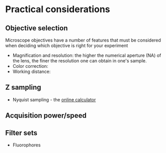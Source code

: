 # Practical considerations

## Objective selection

Microscope objectives have a number of features that must be considered when deciding which objective is right for your experiment

- Magnification and resolution: the higher the numerical aperture (NA) of the lens, the finer the resolution one can obtain in one's sample. 
- Color correction:
- Working distance:

## Z sampling

- Nyquist sampling - the [online calculator](https://svi.nl/NyquistCalculator)

## Acquisition power/speed

## Filter sets

- Fluorophores

<!-- 
Commented out text not shown on the page

Paper text

Optical properties of the sample
As a starting point, it is important to consider the sample in terms of its transparency and thickness. Relatively thin specimens such as tissue culture cells and ultrathin cryosections (<10 µm thick) do not absorb or scatter light significantly, so they can be readily imaged using standard widefield [19] and some types of super-resolution [20,21] microscopy.  
Tissue sections thicker than 10-20 µm absorb and scatter more heavily, and alsointroduce significant out-of-focus fluorescence, leading to haziness and blur in the image. Good choices here are confocal microscopy [22] and/or computational deconvolution [23] techniques. These approaches allow acquisition of “optical sections” that enhance contrast and resolution compared to widefield techniques. If lacking a confocal microscope, a good option for samples with thicknesses up to about 20 µm is to combine widefield with deconvolution, which computationally improves the sharpness and resolution of images by removing out-of-focus light. From 20-150 µm, confocal or multiphoton microscopes are the gold standard for optical sectioning.
Confocal microscopes reach their usable imaging limit at about 100-150 µm due to absorption and scattering, though the maximum depth can vary depending on the optical properties of the sample. Multiphoton microscopy [24] allows imaging of thicker sections by using longer wavelength lasers to excite fluorescence. When working with fixed tissue, optical clearing [16,25] can improve tissue penetration in most fluorescent microscopy varieties. Optical clearing combined with light sheet [26] microscopy is the gold standard for whole tissue imaging. Light sheet microscopy is also useful for inherently clear samples such as fixed whole embryos from various species and for observing development of live specimens in early developmental stages. 
Not every lab will have access to all types of microscopes, and it is important to remember that an experiment done on a nearly-as-good microscope is more informative than an experiment never done because the perfect microscope could not be accessed. Much can be done in a basic widefield microscope (e.g., second scenario in Fig 2); when not sufficient, other labs or intitutions may allow access to the optimal microscopes needed. If needed, there are also several global opportunities to access microscopes through collaborative initiatives that are working to increase accessibility (Table 1).
Microscope settings 
Once a microscope is chosen, it is time to work out the optimal conditions for image acquisition. When acquiring images, no matter how simple or complex the microscope, take the time to understand the microscope light path from the light source to the detector(s) [28]. Knowing which components in the light path impact image quality enables accurate adjustment of their settings for the application as well as troubleshooting any minor issues with the equipment such as incorrect filters, prisms, etc. being in the path when they should not be.

Pay particular attention to the major components that will impact the quality of the images. The following is a summary of key features and their typical adjustments to look out for. Note that while these parameters are necessary, one must also check that the microscope is in good working order (e.g., cleaned per manufacturer instructions, appropriately calibrated, objectives attached securely, brightfield light path is aligned correctly for Köhler illumination if brightfield imaging is being used). The maintainer of the microscope will typically do this on a regular basis but speak with them about any known issues for a given microscope and how to detect and solve them.


Standard microscopes will contain a variety of components; certain components like the light source, objectives, filters, and detector (e.g., camera) are critical to good image quality. On a widefield microscope, the light source used for visual observation is often the same as for data acquisition. Advanced systems may have separate light sources for visual observation versus data acquisition. While the light path is fixed for fluorescence on most microscopes, it is often composed of several independently movable components for brightfield and must be properly aligned and calibrated before use. 


It is important to choose an objective that has both the magnification and resolving power necessary for the experiment. While magnification is important, the resolving power of the objective is the most critical feature and is defined by the numerical aperture (or NA) and the wavelengths used for imaging. The NA is the measure of the light-gathering ability of the objective and determines how well fine features in a specimen will be resolved. Increasing NA will improve both resolution and how efficiently fluorescence emission is collected. 


The color correction of the objective lens (usually labeled as Fluor, Apo, or Super Apo on the lens) is critical for multicolor imaging. It allows focusing on different colors at the same plane allowing multiple different-colored objects to be in focus at the same time. “Fluor” typically focuses two colors at once, while “Apo” and “Super Apo” can handle three to six different colors. The Working distance (WD, in millimeters) determines how far a lens can focus into a sample. This also includes the thickness of the coverslip and any mounting media, so be sure the working distance is far enough to reach the sample. If the microscope has trouble focusing on the sample and seems to “run out” of focus, it is often because the working distance of the lens is too short.


For fluorescence microscopy, one must match the filter sets to the fluorophore absorption and emission spectra. For quick reference on the spectral characteristics of different fluorophore combinations, consult a spectral viewer [3]. Using a mismatched filter can lead to flawed conclusions or even prevent imaging at all.


Most instruments use either a camera (widefield/super resolution/light sheet) or photomultiplier Tube (PMT) (confocal/multiphoton) for the detection of fluorescence emission. The detector converts fluorescence photons emitted from the sample to an electrical current that is then digitized, and encoded as a number in the digital file that captured. Each point imaged on the sample corresponds to a pixel viewed in the final image. In applications where the goal is to detect a fluorescent reporter, the ratio of the encoded pixel value in areas with fluorescence to areas without fluorescence is often referred to as the signal-to-noise ratio; at higher signal-to-noise ratios, finer gradations in the amount of reporter present can be detected. 


For cameras, adjusting the exposure controls the amount of time the camera is collecting emission light to form an image. The optimal exposure time will depend on the brightness of the sample relative to the intensity of the excitation light. Dimmer specimens require either higher intensity excitation light or longer exposure times. Standard practice is to adjust the excitation intensity to expose the specimen to the lowest dose of excitation light possible to minimize photobleaching and phototoxicity. When using fluorescence, fluorophores often photobleach easily so it is better in general to use a lower illumination power and longer camera exposure when using camera-based systems. Exposure time is  particularly important for live cell experiments where many images are acquired over time to capture a dynamic process. Longer exposure times will also increase the overall image acquisition time. If long exposure times are needed, the field of view, or size of the region being imaged, can be reduced to produce a smaller image and minimize acquisition time. For scanning systems that use PMTs, consider line (or frame) averaging to improve the signal-to-noise ratio. Overexposure, also known as saturation, can be caused by excitation light that is too intense or exposure times that are too long and will render images unsuitable for quantification of intensity. 


In conclusion, the microscopy image is more than a picture; it is a data set that must be as high quality and reproducible as possible. It is often necessary to balance competing needs for spatial resolution, number of targets, and, when examining dynamic processes, acquisition speed. Optimization by definition is iterative, and we recommend testing out different settings before finalizing. Review and analyze preliminary data before finalizing an approach for the whole project. Finally, the imaging parameters of the microscope used must be recorded and reproduced within each experiment [10].


 -->